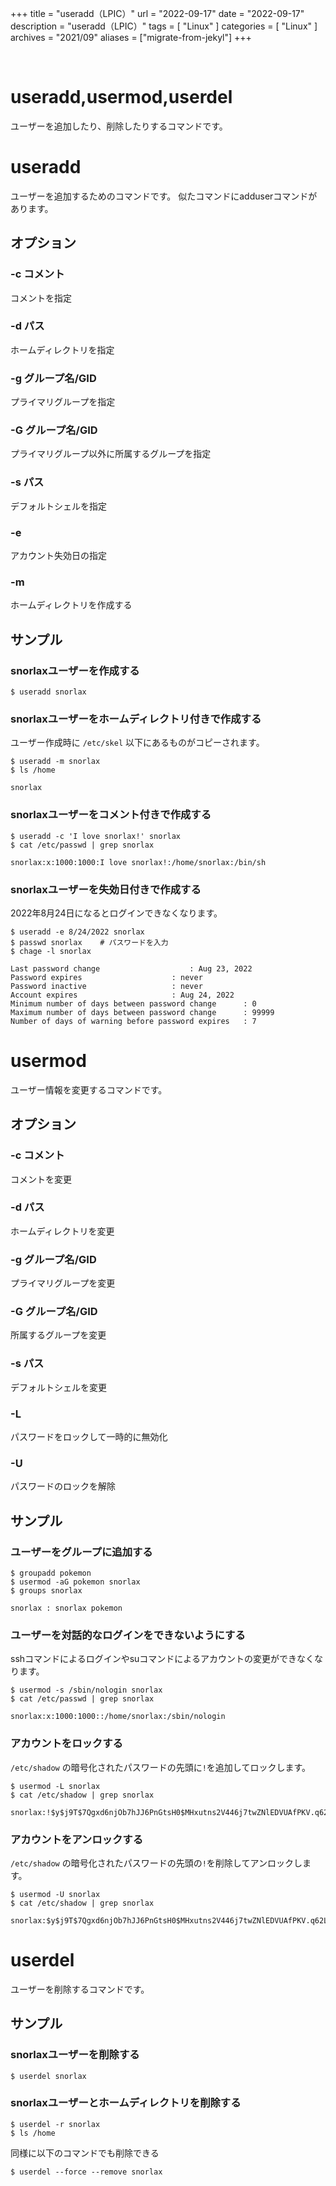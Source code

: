 +++
title = "useradd（LPIC）"
url = "2022-09-17"
date = "2022-09-17"
description = "useradd（LPIC）"
tags = [
  "Linux"
]
categories = [
  "Linux"
]
archives = "2021/09"
aliases = ["migrate-from-jekyl"]
+++

<br>

# useradd,usermod,userdel

ユーザーを追加したり、削除したりするコマンドです。



# useradd

ユーザーを追加するためのコマンドです。
似たコマンドにadduserコマンドがあります。


## オプション

### -c コメント

コメントを指定

### -d パス

ホームディレクトリを指定

### -g グループ名/GID

プライマリグループを指定

### -G グループ名/GID

プライマリグループ以外に所属するグループを指定

### -s パス

デフォルトシェルを指定

### -e

アカウント失効日の指定

### -m

ホームディレクトリを作成する


## サンプル

### snorlaxユーザーを作成する

```
$ useradd snorlax
```

### snorlaxユーザーをホームディレクトリ付きで作成する

ユーザー作成時に `/etc/skel` 以下にあるものがコピーされます。

```
$ useradd -m snorlax
$ ls /home
```

```
snorlax
```


### snorlaxユーザーをコメント付きで作成する

```
$ useradd -c 'I love snorlax!' snorlax
$ cat /etc/passwd | grep snorlax
```

```
snorlax:x:1000:1000:I love snorlax!:/home/snorlax:/bin/sh
```

### snorlaxユーザーを失効日付きで作成する

2022年8月24日になるとログインできなくなります。

```
$ useradd -e 8/24/2022 snorlax
$ passwd snorlax    # パスワードを入力
$ chage -l snorlax
```

```
Last password change					: Aug 23, 2022
Password expires					: never
Password inactive					: never
Account expires						: Aug 24, 2022
Minimum number of days between password change		: 0
Maximum number of days between password change		: 99999
Number of days of warning before password expires	: 7
```


# usermod

ユーザー情報を変更するコマンドです。

## オプション

### -c コメント

コメントを変更

### -d パス

ホームディレクトリを変更

### -g グループ名/GID

プライマリグループを変更

### -G グループ名/GID

所属するグループを変更

### -s パス

デフォルトシェルを変更

### -L

パスワードをロックして一時的に無効化

### -U

パスワードのロックを解除


## サンプル

### ユーザーをグループに追加する

```
$ groupadd pokemon
$ usermod -aG pokemon snorlax
$ groups snorlax
```

```
snorlax : snorlax pokemon
```

### ユーザーを対話的なログインをできないようにする

sshコマンドによるログインやsuコマンドによるアカウントの変更ができなくなります。

```
$ usermod -s /sbin/nologin snorlax
$ cat /etc/passwd | grep snorlax
```

```
snorlax:x:1000:1000::/home/snorlax:/sbin/nologin
```

### アカウントをロックする

`/etc/shadow` の暗号化されたパスワードの先頭に`!`を追加してロックします。

```
$ usermod -L snorlax
$ cat /etc/shadow | grep snorlax
```

```
snorlax:!$y$j9T$7Qgxd6njOb7hJJ6PnGtsH0$MHxutns2V446j7twZNlEDVUAfPKV.q62L9T3asDXmv2:19227:0:30:7:15:19228:
```

### アカウントをアンロックする

`/etc/shadow` の暗号化されたパスワードの先頭の`!`を削除してアンロックします。

```
$ usermod -U snorlax
$ cat /etc/shadow | grep snorlax
```

```
snorlax:$y$j9T$7Qgxd6njOb7hJJ6PnGtsH0$MHxutns2V446j7twZNlEDVUAfPKV.q62L9T3asDXmv2:19227:0:30:7:15:19228:
```


# userdel

ユーザーを削除するコマンドです。

## サンプル

### snorlaxユーザーを削除する

```
$ userdel snorlax
```

### snorlaxユーザーとホームディレクトリを削除する

```
$ userdel -r snorlax
$ ls /home
```

同様に以下のコマンドでも削除できる

```
$ userdel --force --remove snorlax
```



